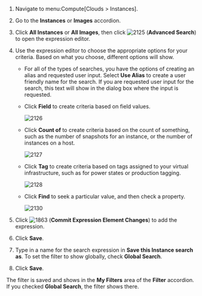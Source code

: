 1.  Navigate to menu:Compute\[Clouds \> Instances\].

2.  Go to the **Instances** or **Images** accordion.

3.  Click **All Instances** or **All Images**, then click
    ![2125](2125.png) (**Advanced Search**) to open the expression
    editor.

4.  Use the expression editor to choose the appropriate options for your
    criteria. Based on what you choose, different options will show.
    
      - For all of the types of searches, you have the options of
        creating an alias and requested user input. Select **Use Alias**
        to create a user friendly name for the search. If you are
        requested user input for the search, this text will show in the
        dialog box where the input is requested.
    
      - Click **Field** to create criteria based on field values.
        
        ![2126](2126.png)
    
      - Click **Count of** to create criteria based on the count of
        something, such as the number of snapshots for an instance, or
        the number of instances on a host.
        
        ![2127](2127.png)
    
      - Click **Tag** to create criteria based on tags assigned to your
        virtual infrastructure, such as for power states or production
        tagging.
        
        ![2128](2128.png)
    
      - Click **Find** to seek a particular value, and then check a
        property.
        
        ![2130](2130.png)

5.  Click ![1863](1863.png) (**Commit Expression Element Changes**) to
    add the expression.

6.  Click **Save**.

7.  Type in a name for the search expression in **Save this Instance
    search as**. To set the filter to show globally, check **Global
    Search**.

8.  Click **Save**.

The filter is saved and shows in the **My Filters** area of the
**Filter** accordion. If you checked **Global Search**, the filter shows
there.
